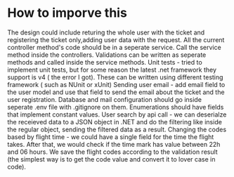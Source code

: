 # How to imporve this

The design could include returing the whole user with the ticket and registering the ticket only,adding user data with the request.
All the current controller method's code should be in a seperate service. Call the service method inside the  controllers.
Validations can be written as seperate methods and called inside the service methods.
Unit tests - tried to implement unit tests, but for some reason the latest .net framework they support is v4 ( the error I got). These can be written using different testing framework ( such as NUnit or xUnit)
Sending user email - add email field to the user model and use that field to send the email about the ticket and the user registration. 
Database and mail configuration should go inside seperate .env file with .gitignore on them.
Enumerations should have fields that implement constant values.
User search by api call - we can deserialze the receieved data to a JSON object in .NET and do the filtering like inside the regular object, sending the filtered data as a result.
Changing the codes based by flight time - we could have a single field for the time the flight takes. After that, we would check if the time mark has value between 22h and 06 hours. We save 
the flight codes according to the validation result (the simplest way is to get the code value and convert it to lover case in code).
